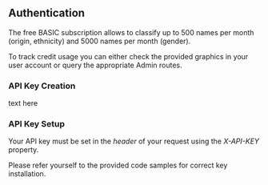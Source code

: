 ## Authentication

The free BASIC subscription allows to classify up to 500 names per month (origin, ethnicity) and 5000 names per month (gender).

<aside class="notice">
To track credit usage you can either check the provided graphics in your user account or query the appropriate Admin routes.
</aside>

### API Key Creation

text here

### API Key Setup

Your API key must be set in the _header_ of your request using the _X-API-KEY_ property.

Please refer yourself to the provided code samples for correct key installation.
